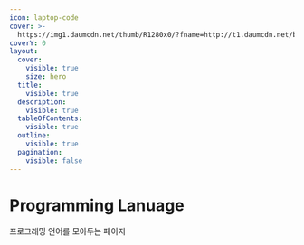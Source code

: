 ```yaml
---
icon: laptop-code
cover: >-
  https://img1.daumcdn.net/thumb/R1280x0/?fname=http://t1.daumcdn.net/brunch/service/user/2YH6/image/h2ml8aJc3vo03BzUNh7BJIy3OUU.png
coverY: 0
layout:
  cover:
    visible: true
    size: hero
  title:
    visible: true
  description:
    visible: true
  tableOfContents:
    visible: true
  outline:
    visible: true
  pagination:
    visible: false
---
```


# Programming Lanuage

프로그래밍 언어를 모아두는 페이지
